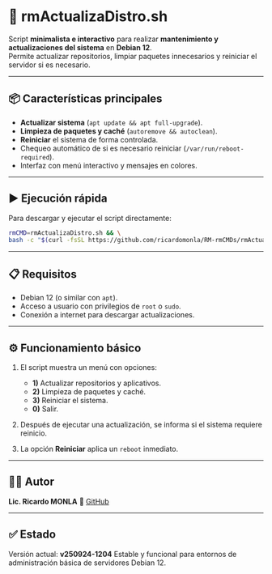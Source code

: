 # 🔄 rmActualizaDistro.sh

Script **minimalista e interactivo** para realizar **mantenimiento y actualizaciones del sistema** en **Debian 12**.  
Permite actualizar repositorios, limpiar paquetes innecesarios y reiniciar el servidor si es necesario.

---

## 📦 Características principales

- **Actualizar sistema** (`apt update && apt full-upgrade`).
- **Limpieza de paquetes y caché** (`autoremove && autoclean`).
- **Reiniciar** el sistema de forma controlada.
- Chequeo automático de si es necesario reiniciar (`/var/run/reboot-required`).
- Interfaz con menú interactivo y mensajes en colores.

---

## ▶️ Ejecución rápida

Para descargar y ejecutar el script directamente:

```bash
rmCMD=rmActualizaDistro.sh && \
bash -c "$(curl -fsSL https://github.com/ricardomonla/RM-rmCMDs/rmActualizaDistro/raw/refs/heads/main/${rmCMD})"
````

---

## 📋 Requisitos

* Debian 12 (o similar con `apt`).
* Acceso a usuario con privilegios de `root` o `sudo`.
* Conexión a internet para descargar actualizaciones.

---

## ⚙️ Funcionamiento básico

1. El script muestra un menú con opciones:

   * **1)** Actualizar repositorios y aplicativos.
   * **2)** Limpieza de paquetes y caché.
   * **3)** Reiniciar el sistema.
   * **0)** Salir.

2. Después de ejecutar una actualización, se informa si el sistema requiere reinicio.

3. La opción **Reiniciar** aplica un `reboot` inmediato.

---

## 🧑‍💻 Autor

**Lic. Ricardo MONLA**
🔗 [GitHub](https://github.com/ricardomonla)

---

## ✅ Estado

Versión actual: **v250924-1204**
Estable y funcional para entornos de administración básica de servidores Debian 12.